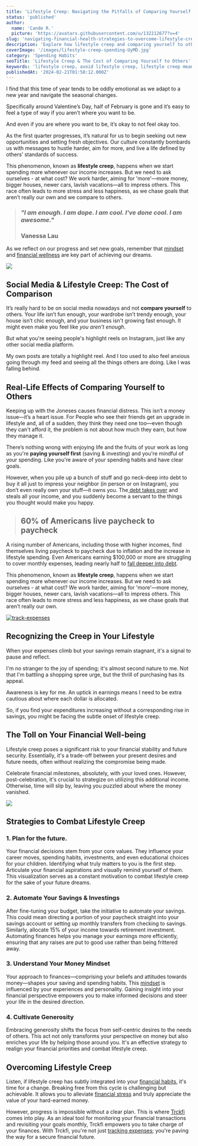 ```yaml
---
title: 'Lifestyle Creep: Navigating the Pitfalls of Comparing Yourself to Others'
status: 'published'
author:
  name: 'Cande R.'
  picture: 'https://avatars.githubusercontent.com/u/132212677?v=4'
slug: 'navigating-financial-health-strategies-to-overcome-lifestyle-creep'
description: 'Explore how lifestyle creep and comparing yourself to others impacts financial wellbeing, and learn strategies to manage it.'
coverImage: '/images/lifestyle-creep-spending-UyMD.jpg'
category: 'Spending Habits'
seoTitle: 'Lifestyle Creep & The Cost of Comparing Yourself to Others'
keywords: 'lifestyle creep, avoid lifestyle creep, lifestyle creep meaning, lifestyle creep examples'
publishedAt: '2024-02-21T01:58:12.000Z'
---
```


I find that this time of year tends to be oddly emotional as we adapt to a new year and navigate the seasonal changes.

Specifically around Valentine’s Day, half of February is gone and it’s easy to feel a type of way if you aren’t where you want to be.

And even if you are where you want to be, it’s okay to not feel okay too.

As the first quarter progresses, it’s natural for us to begin seeking out new opportunities and setting fresh objectives. Our culture constantly bombards us with messages to hustle harder, aim for more, and live a life defined by others’ standards of success.

This phenomenon, known as **lifestyle creep**, happens when we start spending more whenever our income increases. But we need to ask ourselves - at what cost? We work harder, aiming for 'more'—more money, bigger houses, newer cars, lavish vacations—all to impress others. This race often leads to more stress and less happiness, as we chase goals that aren’t really our own and we compare to others.

> ### *"I am enough. I am dope. I am cool. I've done cool. I am awesome."*
> 
> ### **Vanessa Lau**

As we reflect on our progress and set new goals, remember that [mindset](/blog/money-mindset-shift-unlock-wealth-escape-broke) and [financial wellness](https://www.trckfi.com/blog/savings) are key part of achieving our dreams.

![](/images/lifestyle-creep-comparison-E5Mz.jpg)

## Social Media & Lifestyle Creep: The Cost of Comparison

It’s really hard to be on social media nowadays and not **compare yourself** to others. Your life isn’t fun enough, your wardrobe isn’t trendy enough, your house isn’t chic enough, and your business isn't growing fast enough. It might even make you feel like *you aren’t enough*.

But what you're seeing people's highlight reels on Instagram, just like any other social media platform.

My own posts are totally a highlight reel. And I too used to also feel anxious going through my feed and seeing all the things others are doing. Like I was falling behind.

## Real-Life Effects of Comparing Yourself to Others

Keeping up with the Joneses causes financial distress. This isn’t a money issue—it’s a heart issue. For People who see their friends get an upgrade in lifestyle and, all of a sudden, they think they need one too—even though they can't afford it, the problem is not about how much they earn, but how they manage it.

There’s nothing wrong with enjoying life and the fruits of your work as long as you're **paying yourself first** (saving & investing) and you're mindful of your spending. Like you're aware of your spending habits and have clear goals.

However, when you pile up a bunch of stuff and go neck-deep into debt to buy it all just to impress your neighbor (in person or on Instagram), you don’t even really own your stuff—it owns you. The[ debt takes over](/blog/how-to-get-out-of-debt) and steals all your income, and you suddenly become a servant to the things you thought would make you happy.

> ## 60% of Americans live paycheck to paycheck

A rising number of Americans, including those with higher incomes, find themselves living paycheck to paycheck due to inflation and the increase in lifestyle spending. Even Americans earning $100,000 or more are struggling to cover monthly expenses, leading nearly half to [fall deeper into debt](https://www.trckfi.com/blog/how-to-get-out-of-debt).

This phenomenon, known as **lifestyle creep**, happens when we start spending more whenever our income increases. But we need to ask ourselves - at what cost? We work harder, aiming for 'more'—more money, bigger houses, newer cars, lavish vacations—all to impress others. This race often leads to more stress and less happiness, as we chase goals that aren’t really our own.

[![track-expenses](/images/home--8--ExMD.png)](/features/transactions)

## Recognizing the Creep in Your Lifestyle

When your expenses climb but your savings remain stagnant, it's a signal to pause and reflect.

I'm no stranger to the joy of spending; it's almost second nature to me. Not that I'm battling a shopping spree urge, but the thrill of purchasing has its appeal.

Awareness is key for me. An uptick in earnings means I need to be extra cautious about where each dollar is allocated.

So, if you find your expenditures increasing without a corresponding rise in savings, you might be facing the subtle onset of lifestyle creep.

## The Toll on Your Financial Well-being

Lifestyle creep poses a significant risk to your financial stability and future security. Essentially, it's a trade-off between your present desires and future needs, often without realizing the compromise being made.

Celebrate financial milestones, absolutely, with your loved ones. However, post-celebration, it's crucial to strategize on utilizing this additional income. Otherwise, time will slip by, leaving you puzzled about where the money vanished.

[![](/images/home--14--gxMT.png)](/features/visionboard)

## Strategies to Combat Lifestyle Creep

### **1\. Plan for the future.**

Your financial decisions stem from your core values. They influence your career moves, spending habits, investments, and even educational choices for your children. Identifying what truly matters to you is the first step. Articulate your financial aspirations and visually remind yourself of them. This visualization serves as a constant motivation to combat lifestyle creep for the sake of your future dreams.

### 2\. Automate Your Savings & Investings

After fine-tuning your budget, take the initiative to automate your savings. This could mean directing a portion of your paycheck straight into your savings account or setting up monthly transfers from checking to savings. Similarly, allocate 15% of your income towards retirement investment. Automating finances helps you manage your earnings more efficiently, ensuring that any raises are put to good use rather than being frittered away.

### 3\. Understand Your Money Mindset

Your approach to finances—comprising your beliefs and attitudes towards money—shapes your saving and spending habits. This [mindset](/blog/money-mindset-shift-unlock-wealth-escape-broke) is influenced by your experiences and personality. Gaining insight into your financial perspective empowers you to make informed decisions and steer your life in the desired direction.

### 4\. Cultivate Generosity

Embracing generosity shifts the focus from self-centric desires to the needs of others. This act not only transforms your perspective on money but also enriches your life by helping those around you. It's an effective strategy to realign your financial priorities and combat lifestyle creep.

## Overcoming Lifestyle Creep

Listen, if lifestyle creep has subtly integrated into your [financial habits](/blog/quick-monthly-financial-checkin-routine), it's time for a change. Breaking free from this cycle is challenging but achievable. It allows you to alleviate [financial stress](/blog/how-to-get-out-of-debt) and truly appreciate the value of your hard-earned money.

However, progress is impossible without a clear plan. This is where [Trckfi](/) comes into play. As an ideal tool for monitoring your financial transactions and revisiting your goals monthly, Trckfi empowers you to take charge of your finances. With Trckfi, you're not just [tracking expenses](/pricing); you're paving the way for a secure financial future.

